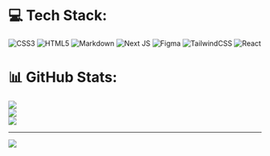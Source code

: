 # 💻 Tech Stack:
![CSS3](https://img.shields.io/badge/css3-%231572B6.svg?style=for-the-badge&logo=css3&logoColor=white) ![HTML5](https://img.shields.io/badge/html5-%23E34F26.svg?style=for-the-badge&logo=html5&logoColor=white) ![Markdown](https://img.shields.io/badge/markdown-%23000000.svg?style=for-the-badge&logo=markdown&logoColor=white) ![Next JS](https://img.shields.io/badge/Next-black?style=for-the-badge&logo=next.js&logoColor=white) 	![Figma](https://img.shields.io/badge/figma-%23F24E1E.svg?style=for-the-badge&logo=figma&logoColor=white) ![TailwindCSS](https://img.shields.io/badge/tailwindcss-%2338B2AC.svg?style=for-the-badge&logo=tailwind-css&logoColor=white) ![React](https://img.shields.io/badge/react-%2320232a.svg?style=for-the-badge&logo=react&logoColor=%2361DAFB)
# 📊 GitHub Stats:
![](https://github-readme-stats.vercel.app/api?username=vincuska&theme=dark&hide_border=false&include_all_commits=false&count_private=false)<br/>
![](https://github-readme-streak-stats.herokuapp.com/?user=vincuska&theme=dark&hide_border=false)<br/>
![](https://github-readme-stats.vercel.app/api/top-langs/?username=vincuska&theme=dark&hide_border=false&include_all_commits=false&count_private=false&layout=compact)

---
![](https://komarev.com/ghpvc/?username=vincuska&color=4493f8&style=for-the-badge)
